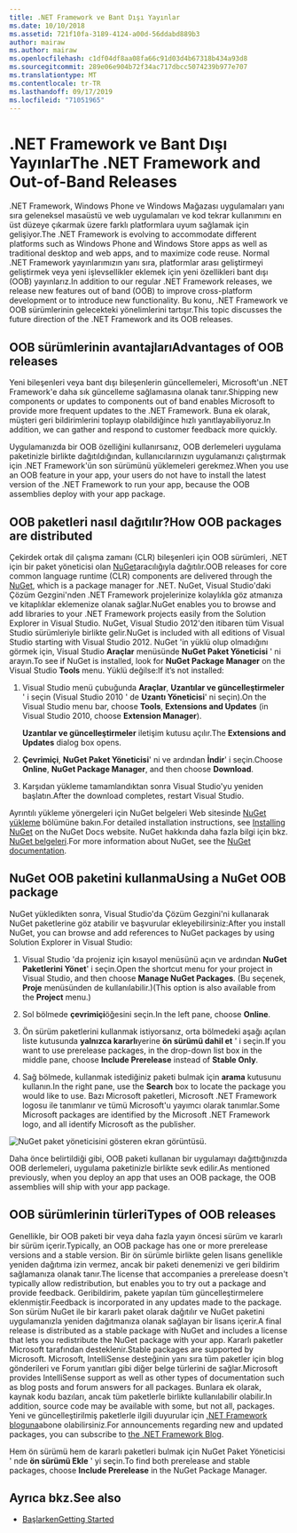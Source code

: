 ```yaml
---
title: .NET Framework ve Bant Dışı Yayınlar
ms.date: 10/10/2018
ms.assetid: 721f10fa-3189-4124-a00d-56ddabd889b3
author: mairaw
ms.author: mairaw
ms.openlocfilehash: c1df04df8aa08fa66c91d03d4b67318b434a93d8
ms.sourcegitcommit: 289e06e904b72f34ac717dbcc5074239b977e707
ms.translationtype: MT
ms.contentlocale: tr-TR
ms.lasthandoff: 09/17/2019
ms.locfileid: "71051965"
---
```

# <a name="the-net-framework-and-out-of-band-releases"></a><span data-ttu-id="258d5-102">.NET Framework ve Bant Dışı Yayınlar</span><span class="sxs-lookup"><span data-stu-id="258d5-102">The .NET Framework and Out-of-Band Releases</span></span>

<span data-ttu-id="258d5-103">.NET Framework, Windows Phone ve Windows Mağazası uygulamaları yanı sıra geleneksel masaüstü ve web uygulamaları ve kod tekrar kullanımını en üst düzeye çıkarmak üzere farklı platformlara uyum sağlamak için gelişiyor.</span><span class="sxs-lookup"><span data-stu-id="258d5-103">The .NET Framework is evolving to accommodate different platforms such as Windows Phone and Windows Store apps as well as traditional desktop and web apps, and to maximize code reuse.</span></span> <span data-ttu-id="258d5-104">Normal .NET Framework yayınlarımızın yanı sıra, platformlar arası geliştirmeyi geliştirmek veya yeni işlevsellikler eklemek için yeni özellikleri bant dışı (OOB) yayınlarız.</span><span class="sxs-lookup"><span data-stu-id="258d5-104">In addition to our regular .NET Framework releases, we release new features out of band (OOB) to improve cross-platform development or to introduce new functionality.</span></span> <span data-ttu-id="258d5-105">Bu konu, .NET Framework ve OOB sürümlerinin gelecekteki yönelimlerini tartışır.</span><span class="sxs-lookup"><span data-stu-id="258d5-105">This topic discusses the future direction of the .NET Framework and its OOB releases.</span></span>

## <a name="advantages-of-oob-releases"></a><span data-ttu-id="258d5-106">OOB sürümlerinin avantajları</span><span class="sxs-lookup"><span data-stu-id="258d5-106">Advantages of OOB releases</span></span>
 <span data-ttu-id="258d5-107">Yeni bileşenleri veya bant dışı bileşenlerin güncellemeleri, Microsoft'un .NET Framework'e daha sık güncelleme sağlamasına olanak tanır.</span><span class="sxs-lookup"><span data-stu-id="258d5-107">Shipping new components or updates to components out of band enables Microsoft to provide more frequent updates to the .NET Framework.</span></span> <span data-ttu-id="258d5-108">Buna ek olarak, müşteri geri bildirimlerini toplayıp olabildiğince hızlı yanıtlayabiliyoruz.</span><span class="sxs-lookup"><span data-stu-id="258d5-108">In addition, we can gather and respond to customer feedback more quickly.</span></span>

 <span data-ttu-id="258d5-109">Uygulamanızda bir OOB özelliğini kullanırsanız, OOB derlemeleri uygulama paketinizle birlikte dağıtıldığından, kullanıcılarınızın uygulamanızı çalıştırmak için .NET Framework'ün son sürümünü yüklemeleri gerekmez.</span><span class="sxs-lookup"><span data-stu-id="258d5-109">When you use an OOB feature in your app, your users do not have to install the latest version of the .NET Framework to run your app, because the OOB assemblies deploy with your app package.</span></span>

## <a name="how-oob-packages-are-distributed"></a><span data-ttu-id="258d5-110">OOB paketleri nasıl dağıtılır?</span><span class="sxs-lookup"><span data-stu-id="258d5-110">How OOB packages are distributed</span></span>
<span data-ttu-id="258d5-111">Çekirdek ortak dil çalışma zamanı (CLR) bileşenleri için OOB sürümleri, .NET için bir paket yöneticisi olan [NuGet](https://www.nuget.org/)aracılığıyla dağıtılır.</span><span class="sxs-lookup"><span data-stu-id="258d5-111">OOB releases for core common language runtime (CLR) components are delivered through the [NuGet](https://www.nuget.org/), which is a package manager for .NET.</span></span> <span data-ttu-id="258d5-112">NuGet, Visual Studio'daki Çözüm Gezgini'nden .NET Framework projelerinize kolaylıkla göz atmanıza ve kitaplıklar eklemenize olanak sağlar.</span><span class="sxs-lookup"><span data-stu-id="258d5-112">NuGet enables you to browse and add libraries to your .NET Framework projects easily from the Solution Explorer in Visual Studio.</span></span> <span data-ttu-id="258d5-113">NuGet, Visual Studio 2012'den itibaren tüm Visual Studio sürümleriyle birlikte gelir.</span><span class="sxs-lookup"><span data-stu-id="258d5-113">NuGet is included with all editions of Visual Studio starting with Visual Studio 2012.</span></span> <span data-ttu-id="258d5-114">NuGet 'in yüklü olup olmadığını görmek için, Visual Studio **Araçlar** menüsünde **NuGet Paket Yöneticisi** ' ni arayın.</span><span class="sxs-lookup"><span data-stu-id="258d5-114">To see if NuGet is installed, look for **NuGet Package Manager** on the Visual Studio **Tools** menu.</span></span> <span data-ttu-id="258d5-115">Yüklü değilse:</span><span class="sxs-lookup"><span data-stu-id="258d5-115">If it’s not installed:</span></span>

1. <span data-ttu-id="258d5-116">Visual Studio menü çubuğunda **Araçlar**, **Uzantılar ve güncelleştirmeler** ' i seçin (Visual Studio 2010 ' de **Uzantı Yöneticisi**' ni seçin).</span><span class="sxs-lookup"><span data-stu-id="258d5-116">On the Visual Studio menu bar, choose **Tools**, **Extensions and Updates** (in Visual Studio 2010, choose **Extension Manager**).</span></span>

     <span data-ttu-id="258d5-117">**Uzantılar ve güncelleştirmeler** iletişim kutusu açılır.</span><span class="sxs-lookup"><span data-stu-id="258d5-117">The **Extensions and Updates** dialog box opens.</span></span>

2. <span data-ttu-id="258d5-118">**Çevrimiçi**, **NuGet Paket Yöneticisi**' ni ve ardından **İndir**' i seçin.</span><span class="sxs-lookup"><span data-stu-id="258d5-118">Choose **Online**, **NuGet Package Manager**, and then choose **Download**.</span></span>

3. <span data-ttu-id="258d5-119">Karşıdan yükleme tamamlandıktan sonra Visual Studio'yu yeniden başlatın.</span><span class="sxs-lookup"><span data-stu-id="258d5-119">After the download completes, restart Visual Studio.</span></span>

 <span data-ttu-id="258d5-120">Ayrıntılı yükleme yönergeleri için NuGet belgeleri Web sitesinde [NuGet yükleme](/nuget/install-nuget-client-tools) bölümüne bakın.</span><span class="sxs-lookup"><span data-stu-id="258d5-120">For detailed installation instructions, see [Installing NuGet](/nuget/install-nuget-client-tools) on the NuGet Docs website.</span></span> <span data-ttu-id="258d5-121">NuGet hakkında daha fazla bilgi için bkz. [NuGet belgeleri](/nuget).</span><span class="sxs-lookup"><span data-stu-id="258d5-121">For more information about NuGet, see the [NuGet documentation](/nuget).</span></span>

## <a name="using-a-nuget-oob-package"></a><span data-ttu-id="258d5-122">NuGet OOB paketini kullanma</span><span class="sxs-lookup"><span data-stu-id="258d5-122">Using a NuGet OOB package</span></span>
 <span data-ttu-id="258d5-123">NuGet yükledikten sonra, Visual Studio'da Çözüm Gezgini'ni kullanarak NuGet paketlerine göz atabilir ve başvurular ekleyebilirsiniz:</span><span class="sxs-lookup"><span data-stu-id="258d5-123">After you install NuGet, you can browse and add references to NuGet packages by using Solution Explorer in Visual Studio:</span></span>

1. <span data-ttu-id="258d5-124">Visual Studio 'da projeniz için kısayol menüsünü açın ve ardından **NuGet Paketlerini Yönet**' i seçin.</span><span class="sxs-lookup"><span data-stu-id="258d5-124">Open the shortcut menu for your project in Visual Studio, and then choose **Manage NuGet Packages**.</span></span> <span data-ttu-id="258d5-125">(Bu seçenek, **Proje** menüsünden de kullanılabilir.)</span><span class="sxs-lookup"><span data-stu-id="258d5-125">(This option is also available from the **Project** menu.)</span></span>

2. <span data-ttu-id="258d5-126">Sol bölmede **çevrimiçi**öğesini seçin.</span><span class="sxs-lookup"><span data-stu-id="258d5-126">In the left pane, choose **Online**.</span></span>

3. <span data-ttu-id="258d5-127">Ön sürüm paketlerini kullanmak istiyorsanız, orta bölmedeki aşağı açılan liste kutusunda **yalnızca kararlı**yerine **ön sürümü dahil et** ' i seçin.</span><span class="sxs-lookup"><span data-stu-id="258d5-127">If you want to use prerelease packages, in the drop-down list box in the middle pane, choose **Include Prerelease** instead of **Stable Only**.</span></span>

4. <span data-ttu-id="258d5-128">Sağ bölmede, kullanmak istediğiniz paketi bulmak için **arama** kutusunu kullanın.</span><span class="sxs-lookup"><span data-stu-id="258d5-128">In the right pane, use the **Search** box to locate the package you would like to use.</span></span> <span data-ttu-id="258d5-129">Bazı Microsoft paketleri, Microsoft .NET Framework logosu ile tanımlanır ve tümü Microsoft'u yayımcı olarak tanımlar.</span><span class="sxs-lookup"><span data-stu-id="258d5-129">Some Microsoft packages are identified by the Microsoft .NET Framework logo, and all identify Microsoft as the publisher.</span></span>

 ![NuGet paket yöneticisini gösteren ekran görüntüsü.](./media/the-net-framework-and-out-of-band-releases/nuget-package-manager-dialog.png)

 <span data-ttu-id="258d5-131">Daha önce belirtildiği gibi, OOB paketi kullanan bir uygulamayı dağıttığınızda OOB derlemeleri, uygulama paketinizle birlikte sevk edilir.</span><span class="sxs-lookup"><span data-stu-id="258d5-131">As mentioned previously, when you deploy an app that uses an OOB package, the OOB assemblies will ship with your app package.</span></span>

## <a name="types-of-oob-releases"></a><span data-ttu-id="258d5-132">OOB sürümlerinin türleri</span><span class="sxs-lookup"><span data-stu-id="258d5-132">Types of OOB releases</span></span>
 <span data-ttu-id="258d5-133">Genellikle, bir OOB paketi bir veya daha fazla yayın öncesi sürüm ve kararlı bir sürüm içerir.</span><span class="sxs-lookup"><span data-stu-id="258d5-133">Typically, an OOB package has one or more prerelease versions and a stable version.</span></span> <span data-ttu-id="258d5-134">Bir ön sürümle birlikte gelen lisans genellikle yeniden dağıtıma izin vermez, ancak bir paketi denemenizi ve geri bildirim sağlamanıza olanak tanır.</span><span class="sxs-lookup"><span data-stu-id="258d5-134">The license that accompanies a prerelease doesn't typically allow redistribution, but enables you to try out a package and provide feedback.</span></span> <span data-ttu-id="258d5-135">Geribildirim, pakete yapılan tüm güncelleştirmelere eklenmiştir.</span><span class="sxs-lookup"><span data-stu-id="258d5-135">Feedback is incorporated in any updates made to the package.</span></span> <span data-ttu-id="258d5-136">Son sürüm NuGet ile bir kararlı paket olarak dağıtılır ve NuGet paketini uygulamanızla yeniden dağıtmanıza olanak sağlayan bir lisans içerir.</span><span class="sxs-lookup"><span data-stu-id="258d5-136">A final release is distributed as a stable package with NuGet and includes a license that lets you redistribute the NuGet package with your app.</span></span> <span data-ttu-id="258d5-137">Kararlı paketler Microsoft tarafından desteklenir.</span><span class="sxs-lookup"><span data-stu-id="258d5-137">Stable packages are supported by Microsoft.</span></span> <span data-ttu-id="258d5-138">Microsoft, IntelliSense desteğinin yanı sıra tüm paketler için blog gönderileri ve Forum yanıtları gibi diğer belge türlerini de sağlar.</span><span class="sxs-lookup"><span data-stu-id="258d5-138">Microsoft provides IntelliSense support as well as other types of documentation such as blog posts and forum answers for all packages.</span></span> <span data-ttu-id="258d5-139">Bunlara ek olarak, kaynak kodu bazıları, ancak tüm paketlerle birlikte kullanılabilir olabilir.</span><span class="sxs-lookup"><span data-stu-id="258d5-139">In addition, source code may be available with some, but not all, packages.</span></span> <span data-ttu-id="258d5-140">Yeni ve güncelleştirilmiş paketlerle ilgili duyurular için [.NET Framework bloguna](https://devblogs.microsoft.com/dotnet/)abone olabilirsiniz.</span><span class="sxs-lookup"><span data-stu-id="258d5-140">For announcements regarding new and updated packages, you can subscribe to [the .NET Framework Blog](https://devblogs.microsoft.com/dotnet/).</span></span>

 <span data-ttu-id="258d5-141">Hem ön sürümü hem de kararlı paketleri bulmak için NuGet Paket Yöneticisi ' nde **ön sürümü Ekle** ' yi seçin.</span><span class="sxs-lookup"><span data-stu-id="258d5-141">To find both prerelease and stable packages, choose **Include Prerelease** in the NuGet Package Manager.</span></span>

## <a name="see-also"></a><span data-ttu-id="258d5-142">Ayrıca bkz.</span><span class="sxs-lookup"><span data-stu-id="258d5-142">See also</span></span>

- [<span data-ttu-id="258d5-143">Başlarken</span><span class="sxs-lookup"><span data-stu-id="258d5-143">Getting Started</span></span>](index.md)
